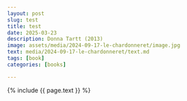 ```yaml
---
layout: post
slug: test
title: test
date: 2025-03-23
description: Donna Tartt (2013)
image: assets/media/2024-09-17-le-chardonneret/image.jpg
text: media/2024-09-17-le-chardonneret/text.md
tags: [book]
categories: [books]

---
```


{% include  {{ page.text }} %}


<div id="map"></div>

<script>
    var map = new L.Map("map", {
        center: new L.LatLng(44.4949, 11.3426),
        zoom: 10,
    });

    var layer = new L.StamenTileLayer("toner-lite");
    map.addLayer(layer);
</script>


